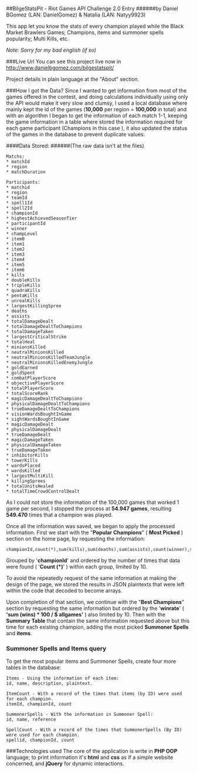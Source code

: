 ##BilgeStatsPit - Riot Games API Challenge 2.0 Entry
######by Daniel BGomez (LAN: DanielGomez) & Natalia (LAN: Natyy9923)

This app let you know the stats of every champion played while the Black Market Brawlers Games; Champions, items and summoner spells popularity; Multi Kills, etc.
 
*Note: Sorry for my bad english (if so)* 
 
###Live Url
You can see this project live now in
http://www.danielbgomez.com/bilgestatspit/

Project details in plain language at the "About" section.

###How I got the Data?
Since I wanted to get information from most of the games offered in the contest, and doing calculations individually using only the API would make it very slow and clumsy, I used a local database where mainly kept the id of the games (**10,000** per region = **100,000** in total) and with an algorithm I began to get the information of each match 1-1, keeping the game information in a table where stored the information required for each game participant (Champions in this case ), it also updated the status of the games in the database to prevent duplicate values.

####Data Stored: 
######(The raw data isn't at the files)
```
Matchs:
* matchId 
* region
* matchDuration

Participants:
* matchid
* region
* teamId 
* spell1Id 
* spell2Id 
* championId 
* highestAchievedSeasonTier
* participantId 
* winner 
* champLevel 
* item0 
* item1 
* item2 
* item3 
* item4 
* item5 
* item6 
* kills 
* doubleKills
* tripleKills 
* quadraKills 
* pentaKills
* unrealKills 
* largestKillingSpree
* deaths 
* assists
* totalDamageDealt
* totalDamageDealtToChampions
* totalDamageTaken 
* largestCriticalStrike
* totalHeal 
* minionsKilled
* neutralMinionsKilled
* neutralMinionsKilledTeamJungle
* neutralMinionsKilledEnemyJungle 
* goldEarned
* goldSpent
* combatPlayerScore
* objectivePlayerScore
* totalPlayerScore
* totalScoreRank
* magicDamageDealtToChampions
* physicalDamageDealtToChampions 
* trueDamageDealtToChampions 
* visionWardsBoughtInGame
* sightWardsBoughtInGame 
* magicDamageDealt
* physicalDamageDealt 
* trueDamageDealt 
* magicDamageTaken
* physicalDamageTaken
* trueDamageTaken
* inhibitorKills 
* towerKills 
* wardsPlaced 
* wardsKilled
* largestMultiKill
* killingSprees
* totalUnitsHealed
* totalTimeCrowdControlDealt
```

As I could not store the information of the 100,000 games that worked 1 game per second, I stopped the process at **54.947 games**, resulting **549.470** times that a champion was played.

Once all the information was saved, we began to apply the processed information.
First we start with the "**Popular Champions**" ( **Most Picked** ) section on the home page, by requesting the information:
```
championId,count(*),sum(kills),sum(deaths),sum(assists),count(winner),sum(minionsKilled),sum(goldEarned)
```
Grouped by '**championId**' and ordered by the number of times that data were found ( '**Count (*)**' ) within each group, limited by 10.

To avoid the repeatedly request of the same information at making the design of the page, we stored the results in JSON plaintexts that were left within the code that decoded to become arrays.

Upon completion of that section, we continue with the "**Best Champions**" section by requesting the same information but ordered by the '**winrate**' ( **'sum (wins) * 100 / $ allgames'** ) also limited by 10. Then with the **Summary Table** that contain the same information requested above but this time for each existing champion, adding the most picked **Summoner Spells** and **items**.


### Summoner Spells and Items query
To get the most popular items and Summoner Spells, create four more tables in the database:
```
Items - Using the information of each item:
id, name, description, plaintext.

ItemCount - With a record of the times that items (by ID) were used for each champion.
itemId, championId, count

SummonerSpells - With the information in Summoner Spell:
id, name, reference

SpellCount - With a record of the times that SummonerSpells (By ID) were used for each champion.
spellid, championId, count
```


###Technologies used
The core of the application is write in **PHP OOP** language; to print information it's **html** and **css** as if a simple website concerned, and **jQuery** for dynamic interactions.
